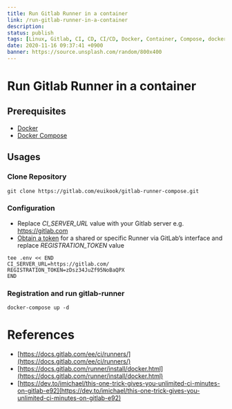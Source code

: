 ```yaml
---
title: Run Gitlab Runner in a container
link: /run-gitlab-runner-in-a-container
description: 
status: publish
tags: [Linux, Gitlab, CI, CD, CI/CD, Docker, Container, Compose, docker-compose]
date: 2020-11-16 09:37:41 +0900
banner: https://source.unsplash.com/random/800x400
---
```

# Run Gitlab Runner in a container

## Prerequisites
* [Docker](https://www.docker.com/)
* [Docker Compose](https://docs.docker.com/compose/)

## Usages

### Clone Repository

```
git clone https://gitlab.com/euikook/gitlab-runner-compose.git
```

###  Configuration
* Replace *CI_SERVER_URL* value with your Gitlab server e.g. https://gitlab.com
* [Obtain a token](https://docs.gitlab.com/ee/ci/runners/) for a shared or specific Runner via GitLab’s interface and replace *REGISTRATION_TOKEN* value

```
tee .env << END
CI_SERVER_URL=https://gitlab.com/
REGISTRATION_TOKEN=zDsz34JuZf95NoBaQPX
END
```

### Registration and run gitlab-runner

```
docker-compose up -d
```

# References
* [https://docs.gitlab.com/ee/ci/runners/](https://docs.gitlab.com/ee/ci/runners/)
* [https://docs.gitlab.com/runner/install/docker.html](https://docs.gitlab.com/runner/install/docker.html)
* [https://dev.to/imichael/this-one-trick-gives-you-unlimited-ci-minutes-on-gitlab-e92](https://dev.to/imichael/this-one-trick-gives-you-unlimited-ci-minutes-on-gitlab-e92)
